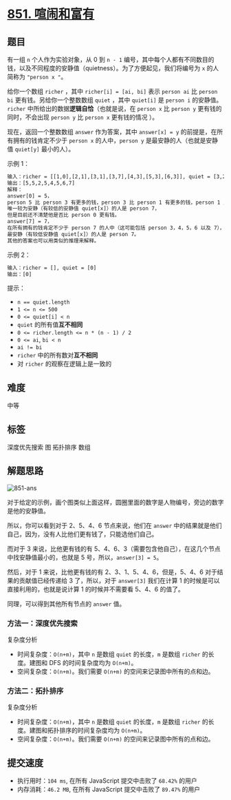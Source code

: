 # [851. 喧闹和富有](https://leetcode-cn.com/problems/loud-and-rich/)

## 题目

有一组 `n` 个人作为实验对象，从 0 到 `n - 1` 编号，其中每个人都有不同数目的钱，以及不同程度的安静值（quietness）。为了方便起见，我们将编号为 `x` 的人简称为 `"person x "`。

给你一个数组 `richer` ，其中 `richer[i] = [ai, bi]` 表示 `person ai` 比 `person bi` 更有钱。另给你一个整数数组 `quiet` ，其中 `quiet[i]` 是 `person i` 的安静值。`richer` 中所给出的数据**逻辑自恰**（也就是说，在 `person x` 比 `person y` 更有钱的同时，不会出现 `person y` 比 `person x` 更有钱的情况 ）。

现在，返回一个整数数组 `answer` 作为答案，其中 `answer[x] = y` 的前提是，在所有拥有的钱肯定不少于 `person x` 的人中，`person y` 是最安静的人（也就是安静值 `quiet[y]` 最小的人）。

示例 1：

```txt
输入：richer = [[1,0],[2,1],[3,1],[3,7],[4,3],[5,3],[6,3]], quiet = [3,2,5,4,6,1,7,0]
输出：[5,5,2,5,4,5,6,7]
解释：
answer[0] = 5，
person 5 比 person 3 有更多的钱，person 3 比 person 1 有更多的钱，person 1 比 person 0 有更多的钱。
唯一较为安静（有较低的安静值 quiet[x]）的人是 person 7，
但是目前还不清楚他是否比 person 0 更有钱。
answer[7] = 7，
在所有拥有的钱肯定不少于 person 7 的人中（这可能包括 person 3，4，5，6 以及 7），
最安静（有较低安静值 quiet[x]）的人是 person 7。
其他的答案也可以用类似的推理来解释。
```

示例 2：

```txt
输入：richer = [], quiet = [0]
输出：[0]
```

提示：

- `n == quiet.length`
- `1 <= n <= 500`
- `0 <= quiet[i] < n`
- `quiet` 的所有值**互不相同**
- `0 <= richer.length <= n * (n - 1) / 2`
- `0 <= ai`, `bi < n`
- `ai != bi`
- `richer` 中的所有数对**互不相同**
- 对 `richer` 的观察在逻辑上是一致的

## 难度

中等

## 标签

深度优先搜索 图 拓扑排序 数组

## 解题思路

![851-ans](./imgs/851-ans.png)

对于给定的示例，画个图类似上面这样，圆圈里面的数字是人物编号，旁边的数字是他的安静值。

所以，你可以看到对于 2、5、4、6 节点来说，他们在 `answer` 中的结果就是他们自己，因为，没有人比他们更有钱了，只能选他们自己。

而对于 3 来说，比他更有钱的有 5、4、6、3（需要包含他自己），在这几个节点中找安静值最小的，也就是 5 号，所以，`answer[3] = 5`。

然后，对于 1 来说，比他更有钱的有 2、3、1、5、4、6，但是，5、4、6 对于结果的贡献值已经传递给 3 了，所以，对于 `answer[3]` 我们在计算 1 的时候是可以直接利用的，也就是说计算 1 的时候并不需要看 5、4、6 的值了。

同理，可以得到其他所有节点的 `answer` 值。

### 方法一：深度优先搜索

复杂度分析

- 时间复杂度：`O(n+m)`，其中 `n` 是数组 `quiet` 的长度，`m` 是数组 `richer` 的长度。建图和 DFS 的时间复杂度均为 `O(n+m)`。
- 空间复杂度：`O(n+m)`。我们需要 `O(n+m)` 的空间来记录图中所有的点和边。

### 方法二：拓扑排序

复杂度分析

- 时间复杂度：`O(n+m)`，其中 `n` 是数组 `quiet` 的长度，`m` 是数组 `richer` 的长度。建图和拓扑排序的时间复杂度均为 `O(n+m)`。
- 空间复杂度：`O(n+m)`。我们需要 `O(n+m)` 的空间来记录图中所有的点和边。

## 提交速度

- 执行用时：`104 ms`, 在所有 JavaScript 提交中击败了 `68.42%` 的用户
- 内存消耗：`46.2 MB`, 在所有 JavaScript 提交中击败了 `89.47%` 的用户

